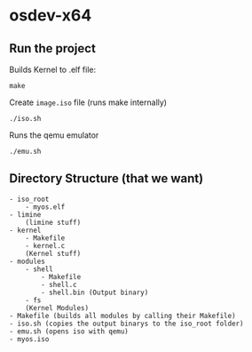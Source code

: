 # osdev-x64

## Run the project

Builds Kernel to .elf file:
```shell
make
```

Create `image.iso` file (runs make internally)
```shell
./iso.sh
```

Runs the qemu emulator
```shell
./emu.sh
```

## Directory Structure (that we want)

```
- iso_root
    - myos.elf
- limine
    (limine stuff)
- kernel
    - Makefile
    - kernel.c
    (Kernel stuff)
- modules
    - shell
        - Makefile
        - shell.c
        - shell.bin (Output binary)
    - fs
    (Kernel Modules)
- Makefile (builds all modules by calling their Makefile)
- iso.sh (copies the output binarys to the iso_root folder)
- emu.sh (opens iso with qemu)
- myos.iso
```